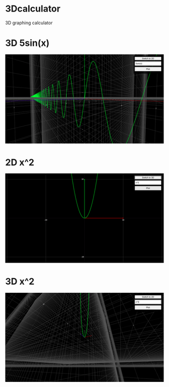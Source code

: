 # 3Dcalculator
3D graphing calculator 

# 3D 5sin(x)
![3D 5sin(x)](https://github.com/martenzo7/3Dcalculator/blob/main/screenshots/3d_5sin(x).png?raw=true)

# 2D x^2
![2D X^2](https://raw.githubusercontent.com/martenzo7/3Dcalculator/refs/heads/main/screenshots/2d_x%5E2.png)

# 3D x^2
![3D X^2](https://github.com/martenzo7/3Dcalculator/blob/main/screenshots/3d_x%5E2.png?raw=true)
